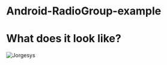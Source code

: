 # Android-RadioGroup-example



# What does it look like?

![Jorgesys](https://i.stack.imgur.com/k71q6.png)
